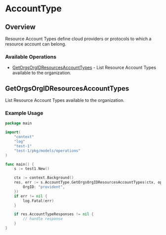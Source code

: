 # AccountType

## Overview

Resource Account Types define cloud providers or protocols to which a resource account can belong.
<SchemaDefinition schemaRef="#/components/schemas/AccountTypeRequest" />


### Available Operations

* [GetOrgsOrgIDResourcesAccountTypes](#getorgsorgidresourcesaccounttypes) - List Resource Account Types available to the organization.

## GetOrgsOrgIDResourcesAccountTypes

List Resource Account Types available to the organization.

### Example Usage

```go
package main

import(
	"context"
	"log"
	"test-1"
	"test-1/pkg/models/operations"
)

func main() {
    s := test1.New()

    ctx := context.Background()
    res, err := s.AccountType.GetOrgsOrgIDResourcesAccountTypes(ctx, operations.GetOrgsOrgIDResourcesAccountTypesRequest{
        OrgID: "provident",
    })
    if err != nil {
        log.Fatal(err)
    }

    if res.AccountTypeResponses != nil {
        // handle response
    }
}
```
